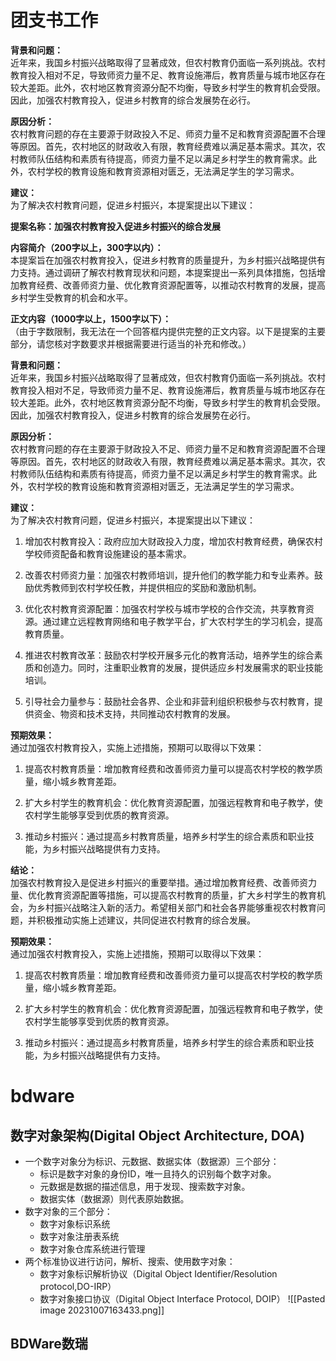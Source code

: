 # 团支书工作
**背景和问题：**  
近年来，我国乡村振兴战略取得了显著成效，但农村教育仍面临一系列挑战。农村教育投入相对不足，导致师资力量不足、教育设施滞后，教育质量与城市地区存在较大差距。此外，农村地区教育资源分配不均衡，导致乡村学生的教育机会受限。因此，加强农村教育投入，促进乡村教育的综合发展势在必行。

**原因分析：**  
农村教育问题的存在主要源于财政投入不足、师资力量不足和教育资源配置不合理等原因。首先，农村地区的财政收入有限，教育经费难以满足基本需求。其次，农村教师队伍结构和素质有待提高，师资力量不足以满足乡村学生的教育需求。此外，农村学校的教育设施和教育资源相对匮乏，无法满足学生的学习需求。

**建议：**  
为了解决农村教育问题，促进乡村振兴，本提案提出以下建议：

**提案名称：加强农村教育投入促进乡村振兴的综合发展**

**内容简介（200字以上，300字以内）：**  
本提案旨在加强农村教育投入，促进乡村教育的质量提升，为乡村振兴战略提供有力支持。通过调研了解农村教育现状和问题，本提案提出一系列具体措施，包括增加教育经费、改善师资力量、优化教育资源配置等，以推动农村教育的发展，提高乡村学生受教育的机会和水平。

**正文内容（1000字以上，1500字以下）：**  
（由于字数限制，我无法在一个回答框内提供完整的正文内容。以下是提案的主要部分，请您核对字数要求并根据需要进行适当的补充和修改。）

**背景和问题：**  
近年来，我国乡村振兴战略取得了显著成效，但农村教育仍面临一系列挑战。农村教育投入相对不足，导致师资力量不足、教育设施滞后，教育质量与城市地区存在较大差距。此外，农村地区教育资源分配不均衡，导致乡村学生的教育机会受限。因此，加强农村教育投入，促进乡村教育的综合发展势在必行。

**原因分析：**  
农村教育问题的存在主要源于财政投入不足、师资力量不足和教育资源配置不合理等原因。首先，农村地区的财政收入有限，教育经费难以满足基本需求。其次，农村教师队伍结构和素质有待提高，师资力量不足以满足乡村学生的教育需求。此外，农村学校的教育设施和教育资源相对匮乏，无法满足学生的学习需求。

**建议：**  
为了解决农村教育问题，促进乡村振兴，本提案提出以下建议：

1. 增加农村教育投入：政府应加大财政投入力度，增加农村教育经费，确保农村学校师资配备和教育设施建设的基本需求。
    
2. 改善农村师资力量：加强农村教师培训，提升他们的教学能力和专业素养。鼓励优秀教师到农村学校任教，并提供相应的奖励和激励机制。
    
3. 优化农村教育资源配置：加强农村学校与城市学校的合作交流，共享教育资源。通过建立远程教育网络和电子教学平台，扩大农村学生的学习机会，提高教育质量。
    
4. 推进农村教育改革：鼓励农村学校开展多元化的教育活动，培养学生的综合素质和创造力。同时，注重职业教育的发展，提供适应乡村发展需求的职业技能培训。
    
5. 引导社会力量参与：鼓励社会各界、企业和非营利组织积极参与农村教育，提供资金、物资和技术支持，共同推动农村教育的发展。
    

**预期效果：**  
通过加强农村教育投入，实施上述措施，预期可以取得以下效果：

1. 提高农村教育质量：增加教育经费和改善师资力量可以提高农村学校的教学质量，缩小城乡教育差距。
    
2. 扩大乡村学生的教育机会：优化教育资源配置，加强远程教育和电子教学，使农村学生能够享受到优质的教育资源。
    
3. 推动乡村振兴：通过提高乡村教育质量，培养乡村学生的综合素质和职业技能，为乡村振兴战略提供有力支持。
    

**结论：**  
加强农村教育投入是促进乡村振兴的重要举措。通过增加教育经费、改善师资力量、优化教育资源配置等措施，可以提高农村教育的质量，扩大乡村学生的教育机会，为乡村振兴战略注入新的活力。希望相关部门和社会各界能够重视农村教育问题，并积极推动实施上述建议，共同促进农村教育的综合发展。

**预期效果：**  
通过加强农村教育投入，实施上述措施，预期可以取得以下效果：

1. 提高农村教育质量：增加教育经费和改善师资力量可以提高农村学校的教学质量，缩小城乡教育差距。
    
2. 扩大乡村学生的教育机会：优化教育资源配置，加强远程教育和电子教学，使农村学生能够享受到优质的教育资源。
    
3. 推动乡村振兴：通过提高乡村教育质量，培养乡村学生的综合素质和职业技能，为乡村振兴战略提供有力支持。
# bdware
## 数字对象架构(Digital Object Architecture, DOA)
- 一个数字对象分为标识、元数据、数据实体（数据源）三个部分：
	- 标识是数字对象的身份ID，唯一且持久的识别每个数字对象。
	- 元数据是数据的描述信息，用于发现、搜索数字对象。
	- 数据实体（数据源）则代表原始数据。
- 数字对象的三个部分：
	- 数字对象标识系统
	- 数字对象注册表系统
	- 数字对象仓库系统进行管理
- 两个标准协议进行访问，解析、搜索、使用数字对象：
	- 数字对象标识解析协议（Digital Object Identifier/Resolution protocol,DO-IRP）
	- 数字对象接口协议（Digital Object Interface Protocol, DOIP）
![[Pasted image 20231007163433.png]]
## BDWare数瑞

